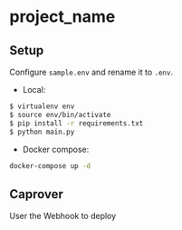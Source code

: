 # project_name

## Setup

Configure `sample.env` and rename it to `.env`.

- Local:

```sh
$ virtualenv env
$ source env/bin/activate
$ pip install -r requirements.txt
$ python main.py
```

- Docker compose:

```sh
docker-compose up -d
```

## Caprover

User the Webhook to deploy
